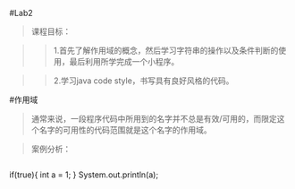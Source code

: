 #Lab2
>课程目标：

>>1.首先了解作用域的概念，然后学习字符串的操作以及条件判断的使用，最后利用所学完成一个小程序。

>>2.学习java code style，书写具有良好风格的代码。

#作用域

>通常来说，一段程序代码中所用到的名字并不总是有效/可用的，而限定这个名字的可用性的代码范围就是这个名字的作用域。

>案例分析：

>```
if(true){
  int a = 1;
}
System.out.println(a);
```



